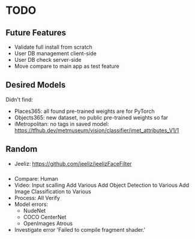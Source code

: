 # TODO

## Future Features

- Validate full install from scratch
- User DB management client-side
- User DB check server-side
- Move compare to main app as test feature

## Desired Models

Didn't find:

- Places365: all found pre-trained weights are for PyTorch
- Objects365: new dataset, no public pre-trained weights so far
- iMetropolitan: no tags in saved model: <https://tfhub.dev/metmuseum/vision/classifier/imet_attributes_V1/1>

## Random

- Jeeliz: https://github.com/jeeliz/jeelizFaceFilter

###

- Compare: Human
- Video:
  Input scalling
  Add Various
  Add Object Detection to Various
  Add Image Classification to Various
- Process: All Verify
- Model errors:
  - NudeNet
  - COCO CenterNet
  - OpenImages Atrous
- Investigate error 'Failed to compile fragment shader.'

